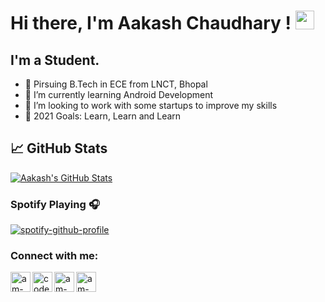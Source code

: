 # Hi there, I'm Aakash Chaudhary ! <img src="https://raw.githubusercontent.com/MartinHeinz/MartinHeinz/master/wave.gif" width="30px">

## I'm a Student.

- 🔭 Pirsuing B.Tech in ECE from LNCT, Bhopal
- 🌱 I’m currently learning Android Development
- 👯 I’m looking to work with some startups to improve my skills
- 🥅 2021 Goals: Learn, Learn and Learn


## &#x1f4c8; GitHub Stats

<a href="https://github.com/am-aakash/am-aakash">
  <img align="center" src="https://github-readme-stats.vercel.app/api?username=am-aakash&show_icons=true&line_height=27&count_private=true&title_color=ffffff&text_color=c9cacc&icon_color=2bbc8a&bg_color=1d1f21" alt="Aakash's GitHub Stats" />
</a>

### Spotify Playing 🎧

[![spotify-github-profile](https://spotify-github-profile.vercel.app/api/view?uid=31xgdca5sqvu44ocd6zcv5rjsmdu&cover_image=true&theme=novatorem)](https://github.com/kittinan/spotify-github-profile)


### Connect with me:

[<img align="left" alt="am-aakash | LinkedIn" width="32px" src="https://cdn.jsdelivr.net/npm/simple-icons@v3/icons/linkedin.svg" />][linkedin]
[<img align="left" alt="codeSTACKr | Instagram" width="32px" src="https://cdn.jsdelivr.net/npm/simple-icons@v3/icons/instagram.svg" />][instagram]
[<img align="left" alt="am-aakash | Codechef" width="32px" src="https://cdn.jsdelivr.net/npm/simple-icons@3.13.0/icons/codechef.svg" />][codechef]
[<img align="left" alt="am-aakash | Codeforces" width="32px" src="https://cdn.jsdelivr.net/npm/simple-icons@3.13.0/icons/codeforces.svg" />][codeforces]

<br />
<br />

</details>

[codechef]: http://codechef.com/users/am_aakash
[codeforces]: http://codeforces.com/profile/am_aakash
[instagram]: https://instagram.com/am_aakash
[linkedin]: http://linkedin.com/in/aakash12121
